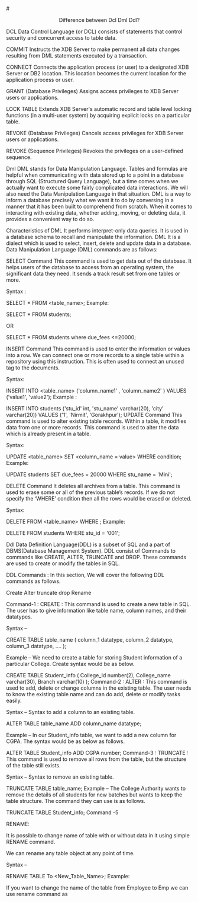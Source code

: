 #<p align = "Center">Difference between Dcl Dml Ddl? </p>

DCL
Data Control Language (or DCL) consists of statements that control security and concurrent access to table data.

COMMIT
Instructs the XDB Server to make permanent all data changes resulting from DML statements executed by a transaction.

CONNECT
Connects the application process (or user) to a designated XDB Server or DB2 location. This location becomes the current location for the application process or user.

GRANT (Database Privileges)
Assigns access privileges to XDB Server users or applications.

LOCK TABLE
Extends XDB Server's automatic record and table level locking functions (in a multi-user system) by acquiring explicit locks on a particular table.

REVOKE (Database Privileges)
Cancels access privileges for XDB Server users or applications.

REVOKE (Sequence Privileges)
Revokes the privileges on a user-defined sequence.

Dml
DML stands for Data Manipulation Language. Tables and formulas are helpful when communicating with data stored up to a point in a database through SQL (Structured Query Language), but a time comes when we actually want to execute some fairly complicated data interactions. We will also need the Data Manipulation Language in that situation. DML is a way to inform a database precisely what we want it to do by conversing in a manner that it has been built to comprehend from scratch. When it comes to interacting with existing data, whether adding, moving, or deleting data, it provides a convenient way to do so.

Characteristics of DML
It performs interpret-only data queries. It is used in a database schema to recall and manipulate the information. DML It is a dialect which is used to select, insert, delete and update data in a database. Data Manipulation Language (DML) commands are as follows:

SELECT Command
This command is used to get data out of the database. It helps users of the database to access from an operating system, the significant data they need. It sends a track result set from one tables or more.

Syntax :

SELECT * 
FROM <table_name>; 
Example:

SELECT * 
FROM students;

OR

SELECT * 
FROM students
where due_fees <=20000;

INSERT Command
This command is used to enter the information or values into a row. We can connect one or more records to a single table within a repository using this instruction. This is often used to connect an unused tag to the documents.

Syntax:

INSERT INTO <table_name> ('column_name1' <datatype>, 'column_name2' <datatype>)
VALUES ('value1', 'value2'); 
Example :

INSERT INTO students ('stu_id' int, 'stu_name' varchar(20), 'city' varchar(20))
VALUES ('1', 'Nirmit', 'Gorakhpur'); 
UPDATE Command
This command is used to alter existing table records. Within a table, it modifies data from one or more records. This command is used to alter the data which is already present in a table.

Syntax:

UPDATE <table_name>
SET <column_name = value>
WHERE condition; 
Example:

UPDATE students
SET due_fees = 20000
WHERE stu_name = 'Mini'; 

DELETE Command
It deletes all archives from a table. This command is used to erase some or all of the previous table’s records. If we do not specify the ‘WHERE’ condition then all the rows would be erased or deleted.

Syntax:

DELETE FROM <table_name>
WHERE <condition>; 
Example:

DELETE FROM students
WHERE stu_id = '001'; 

Ddl
Data Definition Language(DDL) is a subset of SQL and a part of DBMS(Database Management System). DDL consist of Commands to commands like CREATE, ALTER, TRUNCATE and DROP. These commands are used to create or modify the tables in SQL.

DDL Commands :
In this section, We will cover the following DDL commands as follows.

Create
Alter 
truncate
drop
Rename 

Command-1 :
CREATE :
This command is used to create a new table in SQL. The user has to give information like table name, column names, and their datatypes.

Syntax –

CREATE TABLE table_name
(
column_1 datatype,
column_2 datatype,
column_3 datatype,
....
);

Example –
We need to create a table for storing Student information of a particular College. Create syntax would be as below.

CREATE TABLE Student_info
(
College_Id number(2),
College_name varchar(30),
Branch varchar(10)
);
Command-2 :
ALTER :
This command is used to add, delete or change columns in the existing table. The user needs to know the existing table name and can do add, delete or modify tasks easily.

Syntax –
Syntax to add a column to an existing table.

ALTER TABLE table_name
ADD column_name datatype;

Example –
In our Student_info table, we want to add a new column for CGPA. The syntax would be as below as follows.

ALTER TABLE Student_info
ADD CGPA number;
Command-3 :
TRUNCATE :
This command is used to remove all rows from the table, but the structure of the table still exists.

Syntax –
Syntax to remove an existing table.

TRUNCATE TABLE table_name;
Example –
The College Authority wants to remove the details of all students for new batches but wants to keep the table structure. The command they can use is as follows.

TRUNCATE TABLE Student_info;
Command -5

RENAME:

It is possible to change name of table with or without data in it using simple RENAME command.

We can rename any table object at any point of time.

Syntax –

RENAME TABLE <Table Name> To <New_Table_Name>;
Example:

If you want to change the name of the table from Employee to Emp we can use rename command as 


